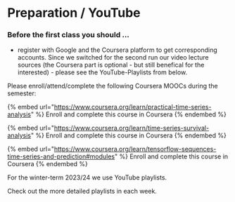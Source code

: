 # Preparation / YouTube

### Before the first class you should ...

* register with Google and the Coursera platform to get corresponding accounts. Since we switched for the second run our video lecture sources (the Coursera part is optional - but still benefical for the interested) - please see the YouTube-Playlists from below.

Please enroll/attend/complete the following Coursera MOOCs during the semester:

{% embed url="https://www.coursera.org/learn/practical-time-series-analysis" %}
Enroll and complete this course in Coursera
{% endembed %}

{% embed url="https://www.coursera.org/learn/time-series-survival-analysis" %}
Enroll and complete this course in Coursera
{% endembed %}

{% embed url="https://www.coursera.org/learn/tensorflow-sequences-time-series-and-prediction#modules" %}
Enroll and complete this course in Coursera
{% endembed %}

For the winter-term 2023/24 we use YouTube playlists.

Check out the more detailed playlists in each week.
